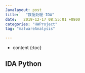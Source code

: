 ```yaml
---
Javalayout: post
title:   "数据处理-IDA"
date:   2019-12-17 08:55:01 +0800
categories: "HWProject"
tag: "malwareAnalysis"

---
```


* content
{:toc}






## IDA Python



